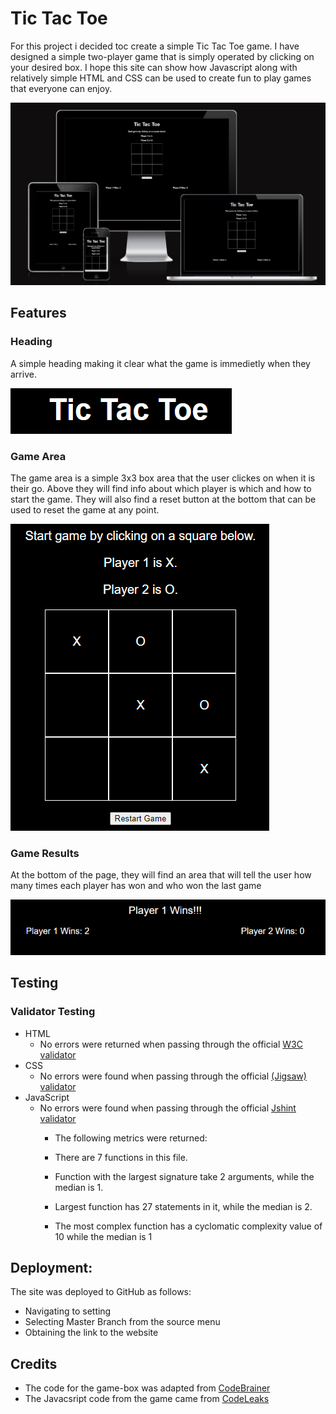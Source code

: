# Tic Tac Toe 

For this project i decided toc create a simple Tic Tac Toe game. I have designed a simple two-player game that is simply operated by clicking on your desired box. I hope this site can show how Javascript along with relatively simple HTML and CSS can be used to create fun to play games that everyone can enjoy.

![Screenshot](assets/images/amiresponsive.PNG)

## Features
### Heading

A simple heading making it clear what the game is immedietly when they arrive.

![Screenshot](assets/images/heading.PNG)

### Game Area

The game area is a simple 3x3 box area that the user clickes on when it is their go. Above they will find info about which player is which and how to start the game. They will also find a reset button at the bottom that can be used to reset the game at any point.

![Screenshot](assets/images/gamearea.PNG)

### Game Results 

At the bottom of the page, they will find an area that will tell the user how many times each player has won and who won the last game

![Screenshot](assets/images/wininfo.PNG)

## Testing
### Validator Testing 
- HTML
    - No errors were returned when passing through the official [W3C validator](https://validator.w3.org/nu/?showsource=yes&doc=https%3A%2F%2Fsean127.github.io%2FTic_Tac_Toe%2F)
- CSS
    - No errors were found when passing through the official [(Jigsaw) validator](https://jigsaw.w3.org/css-validator/validator)
- JavaScript
    - No errors were found when passing through the official [Jshint validator](https://jshint.com/)
        - The following metrics were returned: 
        - There are 7 functions in this file.

        - Function with the largest signature take 2 arguments, while the median is 1.

        - Largest function has 27 statements in it, while the median is 2.

        - The most complex function has a cyclomatic complexity value of 10 while the median is 1

## Deployment:

The site was deployed to GitHub as follows:
- Navigating to setting
- Selecting Master Branch from the source menu
- Obtaining the link to the website

## Credits

- The code for the game-box was adapted from [CodeBrainer](https://www.codebrainer.com/blog/tic-tac-toe-javascript-game)
- The Javacsript code from the game came from [CodeLeaks](https://www.codeleaks.io/tic-tac-toe-game-using-html-css-and-javascript/)